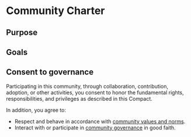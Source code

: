# Community Charter

## Purpose

## Goals

## Consent to governance

Participating in this community, through collaboration, contribution, adoption, or other activities, you consent to honor the fundamental rights, responsibilities, and privileges as described in this Compact.

In addition, you agree to:

* Respect and behave in accordance with [community values and norms](#LINK_TO_CODE_OF_CONDUCT).
* Interact with or participate in [community governance](#LINK_TO_GOVERNANCE_DOCS) in good faith.
